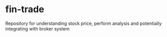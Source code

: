 # fin-trade
Repository for understanding stock price, perform analysis and potentially integrating with broker system
